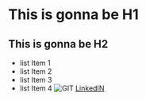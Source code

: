 # This is gonna be H1
## This is gonna be H2
- list Item 1
- list Item 2
- list Item 3
- list Item 4
![GIT](https://github.blog/wp-content/uploads/2023/10/Security-DarkMode-2.png?w=1024)
[LinkedIN](https://ca.linkedin.com/)
